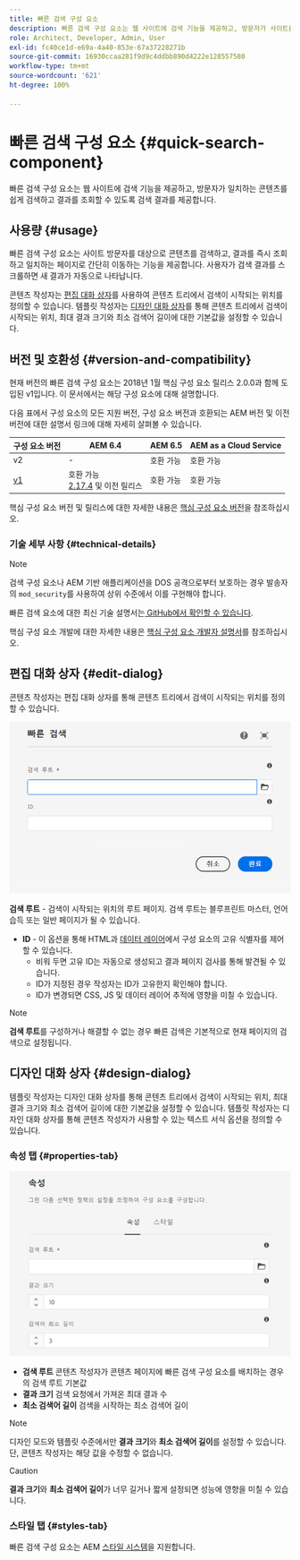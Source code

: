 ```yaml
---
title: 빠른 검색 구성 요소
description: 빠른 검색 구성 요소는 웹 사이트에 검색 기능을 제공하고, 방문자가 사이트를 검색하고 결과를 필터링할 수 있도록 검색 결과를 제공합니다.
role: Architect, Developer, Admin, User
exl-id: fc40ce1d-e69a-4a40-853e-67a37228271b
source-git-commit: 16930ccaa281f9d9c4ddbb890d4222e128557580
workflow-type: tm+mt
source-wordcount: '621'
ht-degree: 100%

---
```


# 빠른 검색 구성 요소 {#quick-search-component}

빠른 검색 구성 요소는 웹 사이트에 검색 기능을 제공하고, 방문자가 일치하는 콘텐츠를 쉽게 검색하고 결과를 조회할 수 있도록 검색 결과를 제공합니다.

## 사용량 {#usage}

빠른 검색 구성 요소는 사이트 방문자를 대상으로 콘텐츠를 검색하고, 결과를 즉시 조회하고 일치하는 페이지로 간단히 이동하는 기능을 제공합니다. 사용자가 검색 결과를 스크롤하면 새 결과가 자동으로 나타납니다.

콘텐츠 작성자는 [편집 대화 상자](#edit-dialog)를 사용하여 콘텐츠 트리에서 검색이 시작되는 위치를 정의할 수 있습니다. 템플릿 작성자는 [디자인 대화 상자](#design-dialog)를 통해 콘텐츠 트리에서 검색이 시작되는 위치, 최대 결과 크기와 최소 검색어 길이에 대한 기본값을 설정할 수 있습니다.

## 버전 및 호환성 {#version-and-compatibility}

현재 버전의 빠른 검색 구성 요소는 2018년 1월 핵심 구성 요소 릴리스 2.0.0과 함께 도입된 v1입니다. 이 문서에서는 해당 구성 요소에 대해 설명합니다.

다음 표에서 구성 요소의 모든 지원 버전, 구성 요소 버전과 호환되는 AEM 버전 및 이전 버전에 대한 설명서 링크에 대해 자세히 살펴볼 수 있습니다.

| 구성 요소 버전 | AEM 6.4 | AEM 6.5 | AEM as a Cloud Service |
|--- |--- |--- |---|
| v2 | - | 호환 가능 | 호환 가능 |
| [v1](/help/components/v1/quick-search.md) | 호환 가능 <br>[2.17.4](/help/versions.md) 및 이전 릴리스 | 호환 가능 | 호환 가능 |

핵심 구성 요소 버전 및 릴리스에 대한 자세한 내용은 [핵심 구성 요소 버전](/help/versions.md)을 참조하십시오.

### 기술 세부 사항 {#technical-details}

>[!NOTE]
>
>검색 구성 요소나 AEM 기반 애플리케이션을 DOS 공격으로부터 보호하는 경우 발송자의 `mod_security`를 사용하여 상위 수준에서 이를 구현해야 합니다.

빠른 검색 요소에 대한 최신 기술 설명서는[ GitHub에서 확인할 수 있습니다](https://adobe.com/go/aem_cmp_tech_search_v1_kr).

핵심 구성 요소 개발에 대한 자세한 내용은 [핵심 구성 요소 개발자 설명서](/help/developing/overview.md)를 참조하십시오.

## 편집 대화 상자 {#edit-dialog}

콘텐츠 작성자는 편집 대화 상자를 통해 콘텐츠 트리에서 검색이 시작되는 위치를 정의할 수 있습니다.

![빠른 검색 구성 요소의 편집 대화 상자](/help/assets/quick-search-edit.png)

**검색 루트** - 검색이 시작되는 위치의 루트 페이지. 검색 루트는 블루프린트 마스터, 언어 습득 또는 일반 페이지가 될 수 있습니다.
* **ID** - 이 옵션을 통해 HTML과 [데이터 레이어](/help/developing/data-layer/overview.md)에서 구성 요소의 고유 식별자를 제어할 수 있습니다.
   * 비워 두면 고유 ID는 자동으로 생성되고 결과 페이지 검사를 통해 발견될 수 있습니다.
   * ID가 지정된 경우 작성자는 ID가 고유한지 확인해야 합니다.
   * ID가 변경되면 CSS, JS 및 데이터 레이어 추적에 영향을 미칠 수 있습니다.

>[!NOTE]
>
>**검색 루트**&#x200B;를 구성하거나 해결할 수 없는 경우 빠른 검색은 기본적으로 현재 페이지의 검색으로 설정됩니다.

## 디자인 대화 상자 {#design-dialog}

템플릿 작성자는 디자인 대화 상자를 통해 콘텐츠 트리에서 검색이 시작되는 위치, 최대 결과 크기와 최소 검색어 길이에 대한 기본값을 설정할 수 있습니다. 템플릿 작성자는 디자인 대화 상자를 통해 콘텐츠 작성자가 사용할 수 있는 텍스트 서식 옵션을 정의할 수 있습니다.

### 속성 탭 {#properties-tab}

![빠른 검색 구성 요소의 디자인 대화 상자](/help/assets/quick-search-design.png)

* **검색 루트**
콘텐츠 작성자가 콘텐츠 페이지에 빠른 검색 구성 요소를 배치하는 경우의 검색 루트 기본값
* **결과 크기**
검색 요청에서 가져온 최대 결과 수
* **최소 검색어 길이**
검색을 시작하는 최소 검색어 길이

>[!NOTE]
>
>디자인 모드와 템플릿 수준에서만 **결과 크기**&#x200B;와 **최소 검색어 길이**&#x200B;를 설정할 수 있습니다. 단, 콘텐츠 작성자는 해당 값을 수정할 수 없습니다.

>[!CAUTION]
>
>**결과 크기**&#x200B;와 **최소 검색어 길이**&#x200B;가 너무 길거나 짧게 설정되면 성능에 영향을 미칠 수 있습니다.

### 스타일 탭 {#styles-tab}

빠른 검색 구성 요소는 AEM [스타일 시스템](/help/get-started/authoring.md#component-styling)을 지원합니다.
